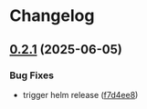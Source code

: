 # Changelog

## [0.2.1](https://github.com/wreality/Pilcrow/compare/pilcrow-helm-v0.2.0...pilcrow-helm-v0.2.1) (2025-06-05)


### Bug Fixes

* trigger helm release ([f7d4ee8](https://github.com/wreality/Pilcrow/commit/f7d4ee8631789be0e011081d0ef583a5a60ccae0))
